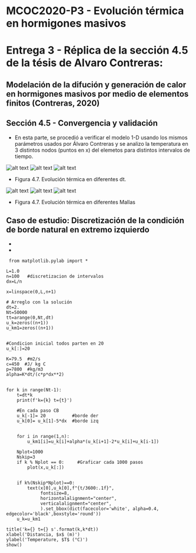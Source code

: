 # MCOC2020-P3 - Evolución térmica en hormigones masivos

# Entrega 3 - Réplica de la sección 4.5 de la tésis de Alvaro Contreras:

## Modelación de la difución y generación de calor en hormigones masivos por medio de elementos finitos (Contreras, 2020)
## Sección 4.5 - Convergencia y validación

* En esta parte, se procedió a verificar el modelo 1-D usando los mismos parámetros usados por Álvaro Contreras y se analizo la temperatura en 3 distintos nodos (puntos en x) del
elemetos para distintos intervalos de tiempo.

![alt text](https://github.com/raimolid/MCOC2020-P3/blob/main/x104.png)
![alt text](https://github.com/raimolid/MCOC2020-P3/blob/main/x208.png)
![alt text](https://github.com/raimolid/MCOC2020-P3/blob/main/x416.png)

* Figura 4.7. Evolución térmica en diferentes dt.

![alt text]()
![alt text]()
![alt text]()

* Figura 4.7. Evolución térmica en diferentes Mallas

## Caso de estudio: Discretización de la condición de borde natural en extremo izquierdo

*
*
```
 from matplotlib.pylab import *

L=1.0
n=100   #discretizacion de intervalos
dx=L/n

x=linspace(0,L,n+1)

# Arreglo con la solución 
dt=2.
Nt=50000
tt=arange(0,Nt,dt)
u_k=zeros((n+1))
u_km1=zeros((n+1))


#Condicion inicial todos parten en 20
u_k[:]=20

K=79.5  #m2/s
c=450  #J/ kg C
p=7800  #kg/m3
alpha=K*dt/(c*p*dx**2)


for k in range(Nt-1):
    t=dt*k
    print(f'k={k} t={t}')
    
    #En cada paso CB
    u_k[-1]= 20          #borde der
    u_k[0]= u_k[1]-5*dx  #borde izq
    
    
    for i in range(1,n):
        u_km1[i]=u_k[i]+alpha*(u_k[i+1]-2*u_k[i]+u_k[i-1])
    
    Nplot=1000
    Nskip=3    
    if k % Nplot == 0:     #Graficar cada 1000 pasos
        plot(x,u_k[:])
        
    
    if k%(Nskip*Nplot)==0:
        text(x[0],u_k[0],f"{t/3600:.1f}",
             fontsize=8,
             horizontalalignment="center",
             verticalalignment="center",
             ).set_bbox(dict(facecolor='white', alpha=0.4, edgecolor='black',boxstyle='round'))
    u_k=u_km1 
           
title('k={} t={} s'.format(k,k*dt)) 
xlabel('Distancia, $x$ (m)')
ylabel('Temperature, $T$ (°C)')  
show()

    
```
